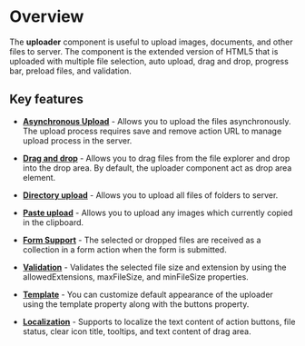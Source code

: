 # Overview

The **uploader** component is useful to upload images, documents, and other files to server.
The component is the extended version of HTML5 that is uploaded with multiple file selection, auto upload,
drag and drop, progress bar, preload files, and validation.

## Key features

* **[Asynchronous Upload](./async/)** - Allows you to upload the files asynchronously.
The upload process requires save and remove action URL to manage upload process in the server.

* **[Drag and drop](./file-source/#drag-and-drop)** - Allows you to drag files from the file explorer and drop into the drop area.
By default, the uploader component act as drop area element.

* **[Directory upload](./file-source/#directory-upload)** - Allows you to upload all files of folders to server.

* **[Paste upload](./file-source/#paste-to-upload)** - Allows you to upload any images which currently copied in the clipboard.

* **[Form Support](./form-support/)** - The selected or dropped files are received as a collection in a
form action when the form is submitted.

* **[Validation](./validation/)** - Validates the selected file size and extension by using the
allowedExtensions, maxFileSize, and minFileSize properties.

* **[Template](./template/)** - You can customize default appearance of the uploader using the template
property along with the buttons property.

* **[Localization](./localization/)** - Supports to localize the text content of action buttons, file status,
clear icon title, tooltips, and text content of drag area.
